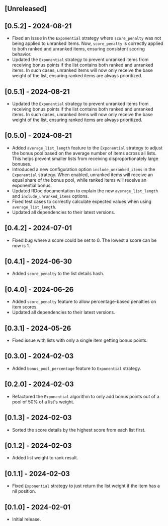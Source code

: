 ## [Unreleased]

## [0.5.2] - 2024-08-21
- Fixed an issue in the `Exponential` strategy where `score_penalty` was not being applied to unranked items. Now, `score_penalty` is correctly applied to both ranked and unranked items, ensuring consistent scoring behavior.
- Updated the `Exponential` strategy to prevent unranked items from receiving bonus points if the list contains both ranked and unranked items. In such cases, unranked items will now only receive the base weight of the list, ensuring ranked items are always prioritized.

## [0.5.1] - 2024-08-21
- Updated the `Exponential` strategy to prevent unranked items from receiving bonus points if the list contains both ranked and unranked items. In such cases, unranked items will now only receive the base weight of the list, ensuring ranked items are always prioritized.

## [0.5.0] - 2024-08-21
- Added `average_list_length` feature to the `Exponential` strategy to adjust the bonus pool based on the average number of items across all lists. This helps prevent smaller lists from receiving disproportionately large bonuses.
- Introduced a new configuration option `include_unranked_items` in the `Exponential` strategy. When enabled, unranked items will receive an equal share of the bonus pool, while ranked items will receive an exponential bonus.
- Updated RDoc documentation to explain the new `average_list_length` and `include_unranked_items` options.
- Fixed test cases to correctly calculate expected values when using `average_list_length`.
- Updated all dependencies to their latest versions.


## [0.4.2] - 2024-07-01
- Fixed bug where a score could be set to 0. The lowest a score can be now is 1.

## [0.4.1] - 2024-06-30
- Added `score_penalty` to the list details hash.

## [0.4.0] - 2024-06-26
- Added `score_penalty` feature to allow percentage-based penalties on item scores.
- Updated all dependencies to their latest versions.

## [0.3.1] - 2024-05-26
- Fixed issue with lists with only a single item getting bonus points.

## [0.3.0] - 2024-02-03
- Added `bonus_pool_percentage` feature to `Exponential` strategy.

## [0.2.0] - 2024-02-03
- Refactored the `Exponential` algorithm to only add bonus points out of a pool of 50% of a list's weight.

## [0.1.3] - 2024-02-03
- Sorted the score details by the highest score from each list first.

## [0.1.2] - 2024-02-03
- Added list weight to rank result.

## [0.1.1] - 2024-02-03
- Fixed `Exponential` strategy to just return the list weight if the item has a nil position.

## [0.1.0] - 2024-02-01
- Initial release.
